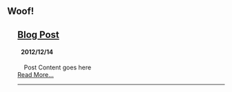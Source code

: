 ## Woof!

<ul class="posts" style="list-style: none" data-lift="blog.posts?max=15">
    <li data-post="item"><h2><a data-post="link" href="#">Blog Post</a></h2>
        <h4 style="padding-left: 8px;"><span data-post="date">2012/12/14</span></h4>
        <div style="padding-left: 15px;" data-post="shortcontent">Post Content goes here</div>
        <div data-post="more"><a href="#">Read More...</a></div>
        <hr>
    </li>
</ul>

[title: Home]: /